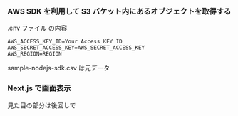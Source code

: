 ### AWS SDK を利用して S3 バケット内にあるオブジェクトを取得する

.env ファイル の内容

```
AWS_ACCESS_KEY_ID=Your Access KEY ID
AWS_SECRET_ACCESS_KEY=AWS_SECRET_ACCESS_KEY
AWS_REGION=REGION
```

sample-nodejs-sdk.csv は元データ

### Next.js で画面表示

見た目の部分は後回しで
